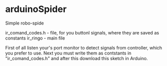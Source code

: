 # arduinoSpider
Simple robo-spide

ir_comand_codes.h - file, for you buttonl signals, where they are saved as constants
ir_ringo - main file

First of all listen your's port monitor to detect signals from controller, which you prefer to use. Next you must write them as contstants in "ir_comand_codes.h" and after this download this sketch in Arduino.
